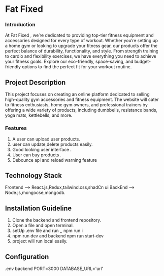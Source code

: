 #  Fat Fixed

### Introduction
At Fat Fixed , we’re dedicated to providing top-tier fitness equipment and accessories designed for every type of workout. Whether you’re setting up a home gym or looking to upgrade your fitness gear, our products offer the perfect balance of durability, functionality, and style. From strength training to cardio and flexibility exercises, we have everything you need to achieve your fitness goals. Explore our eco-friendly, space-saving, and budget-friendly options to find the perfect fit for your workout routine.

## Project Description
This project focuses on creating an online platform dedicated to selling high-quality gym accessories and fitness equipment. The website will cater to fitness enthusiasts, home gym owners, and professional trainers by offering a wide variety of products, including dumbbells, resistance bands, yoga mats, kettlebells, and more.
### Features
1. A user can upload user products.
2. user can update,delete products easily.
3. Good looking user interface .
4. User can buy products .
5. Debounce api and reload warning  feature 
## Technology Stack
 Frontend --> React.js,Redux,tailwind.css,shadCn ui
 BackEnd  --> Node.js,mongoose,mongodb.

## Installation Guideline
1. Clone the backend and frontend repository.
2. Open a file and open terminal.
3. setUp .env file  and run ,, npm run i
4. npm run dev and backend npm run start-dev 
5. project will run local easily.
## Configuration
.env backend 
PORT=3000
DATABASE_URL='url'



